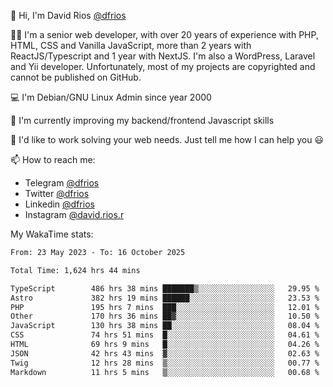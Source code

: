 👋 Hi, I'm David Rios [@dfrios](https://github.com/dfrios)

👨‍💻 I'm a senior web developer, with over 20 years of experience with PHP, HTML, CSS and Vanilla JavaScript, more than 2 years with ReactJS/Typescript and 1 year with NextJS. I'm also a WordPress, Laravel and Yii developer. Unfortunately, most of my projects are copyrighted and cannot be published on GitHub.

💻 I'm Debian/GNU Linux Admin since year 2000

🌱 I'm currently improving my backend/frontend Javascript skills

💞️ I'd like to work solving your web needs. Just tell me how I can help you 😃

📫 How to reach me:
* Telegram [@dfrios](https://t.me/dfrios)
* Twitter [@dfrios](https://twitter.com/dfrios)
* Linkedin [@dfrios](https://linkedin.com/in/dfrios)
* Instagram [@david.rios.r](https://instagram.com/david.rios.r)



My WakaTime stats:
<!--START_SECTION:waka-->

```txt
From: 23 May 2023 - To: 16 October 2025

Total Time: 1,624 hrs 44 mins

TypeScript        486 hrs 38 mins ███████▒░░░░░░░░░░░░░░░░░   29.95 %
Astro             382 hrs 19 mins ██████░░░░░░░░░░░░░░░░░░░   23.53 %
PHP               195 hrs 7 mins  ███░░░░░░░░░░░░░░░░░░░░░░   12.01 %
Other             170 hrs 36 mins ██▓░░░░░░░░░░░░░░░░░░░░░░   10.50 %
JavaScript        130 hrs 38 mins ██░░░░░░░░░░░░░░░░░░░░░░░   08.04 %
CSS               74 hrs 51 mins  █░░░░░░░░░░░░░░░░░░░░░░░░   04.61 %
HTML              69 hrs 9 mins   █░░░░░░░░░░░░░░░░░░░░░░░░   04.26 %
JSON              42 hrs 43 mins  ▓░░░░░░░░░░░░░░░░░░░░░░░░   02.63 %
Twig              12 hrs 28 mins  ▒░░░░░░░░░░░░░░░░░░░░░░░░   00.77 %
Markdown          11 hrs 5 mins   ▒░░░░░░░░░░░░░░░░░░░░░░░░   00.68 %
```

<!--END_SECTION:waka-->
